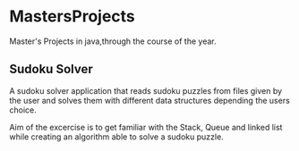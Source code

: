 # MastersProjects
Master's Projects in java,through the course of the year.

<h2> Sudoku Solver </h2>

A sudoku solver application that reads sudoku puzzles from files given by the user 
and solves them with different data structures depending the users choice. 

Aim of the excercise is to get familiar with the Stack, Queue and linked list while creating an algorithm able to solve a sudoku puzzle. 
